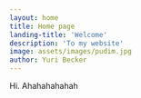 ```yaml
---
layout: home
title: Home page
landing-title: 'Welcome'
description: 'To my website'
image: assets/images/pudim.jpg
author: Yuri Becker
---
```


Hi. Ahahahahahah
